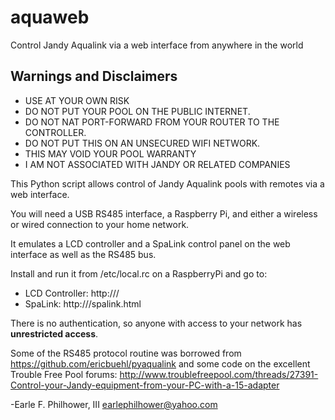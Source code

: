 # aquaweb
Control Jandy Aqualink via a web interface from anywhere in the world

## Warnings and Disclaimers
* USE AT YOUR OWN RISK
* DO NOT PUT YOUR POOL ON THE PUBLIC INTERNET.
* DO NOT NAT PORT-FORWARD FROM YOUR ROUTER TO THE CONTROLLER.
* DO NOT PUT THIS ON AN UNSECURED WIFI NETWORK.
* THIS MAY VOID YOUR POOL WARRANTY
* I AM NOT ASSOCIATED WITH JANDY OR RELATED COMPANIES

This Python script allows control of Jandy Aqualink pools with remotes
via a web interface.  

You will need a USB RS485 interface, a Raspberry Pi, and either a wireless
or wired connection to your home network.

It emulates a LCD controller and a SpaLink control panel on the web
interface as well as the RS485 bus.

Install and run it from /etc/local.rc on a RaspberryPi and go to:
* LCD Controller:  http://<raspi>/
* SpaLink:         http://<raspi>/spalink.html

There is no authentication, so anyone with access to your network has
**unrestricted access**.

Some of the RS485 protocol routine was borrowed from
  https://github.com/ericbuehl/pyaqualink
and some code on the excellent Trouble Free Pool forums:
  http://www.troublefreepool.com/threads/27391-Control-your-Jandy-equipment-from-your-PC-with-a-15-adapter

-Earle F. Philhower, III
 earlephilhower@yahoo.com
